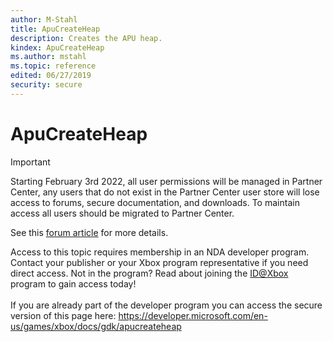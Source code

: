 ```yaml
---
author: M-Stahl
title: ApuCreateHeap
description: Creates the APU heap.
kindex: ApuCreateHeap
ms.author: mstahl
ms.topic: reference
edited: 06/27/2019
security: secure
---
```


# ApuCreateHeap
> [!IMPORTANT]
> Starting February 3rd 2022, all user permissions will be managed in Partner Center, any users that do not exist in the Partner Center user store will lose access to forums, secure documentation, and downloads. To maintain access all users should be migrated to Partner Center. <p></p>See this <a href="https://forums.xboxlive.com/articles/132187/breaking-change-user-access-for-forums-secure-docu.html">forum article</a> for more details.  

 Access to this topic requires membership in an NDA developer program. Contact your publisher or your Xbox program representative if you need direct access. Not in the program? Read about joining the <a href="https://www.xbox.com/Developers/id">ID@Xbox</a> program to gain access today!  <br/><br/>If you are already part of the developer program you can access the secure version of this page here: <a target="_blank" href="https://developer.microsoft.com/en-us/games/xbox/docs/gdk/apucreateheap">https://developer.microsoft.com/en-us/games/xbox/docs/gdk/apucreateheap</a>